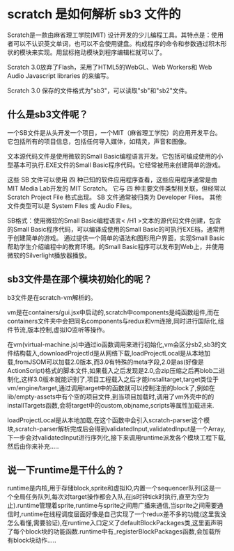 # scratch 是如何解析 sb3 文件的
Scratch是一款由麻省理工学院(MIT) 设计开发的少儿编程工具。其特点是：使用者可以不认识英文单词，也可以不会使用键盘。构成程序的命令和参数通过积木形状的模块来实现。用鼠标拖动模块到程序编辑栏就可以了。

Scratch 3.0放弃了Flash，采用了HTML5的WebGL、Web Workers和 Web Audio Javascript libraries 的来编写。

Scratch 3.0 保存的文件格式为"sb3"，可以读取"sb"和"sb2"文件。

## 什么是sb3文件呢？
一个SB文件是从头开发一个项目，一个MIT（麻省理工学院）的应用开发平台。它包括所有的项目信息，包括任何导入媒体，如精灵，声音和图像。

文本源代码文件是使用微软的Small Basic编程语言开发。它包括可编成使用的小型基本可执行.EXE文件的Small Basic程序代码。它经常被用来创建简单的游戏。

这些 SB 文件可以使用 四 种已知的软件应用程序查看，这些应用程序通常是由 MIT Media Lab开发的 MIT Scratch。 它与 四 种主要文件类型相关联，但经常以 Scratch Project File 格式出现。 SB 文件通常被归类为 Developer Files。 其他文件类型可以是 System Files 或 Audio Files。

SB格式：使用微软的Small Basic编程语言< /H1 >文本的源代码文件创建，包含的Small Basic程序代码，可以编译成使用的Small Basic的可执行EXE档，通常用于创建简单的游戏。
通过提供一个简单的语法和图形用户界面，实现Small Basic帮助学生介绍编程中的教育环境。的Small Basic程序可以发布到Web上，并使用微软的Silverlight播放器播放。

## sb3文件是在那个模块初始化的呢？
b3文件是在scratch-vm解析的。

vm是在containers/gui.jsx中启动的,scratch中components是纯函数组件,而在containers文件夹中会把同名components与redux和vm连接,同时进行国际化,组件节流,版本控制,虚拟IO监听等操作。

在vm(virtual-machine.js)中通过io函数调用来进行初始化,vm会区分sb2,sb3的文件结构载入,downloadProjectId是从网络下载,loadProjectLocal是从本地加载,fromJSOM可以加载2.0版本,而3.0有特殊的meta字段,2.0是as(好像是ActionScript)格式的脚本文件,如果载入之后发现是2.0,会zip压缩之后再blob二进制化,这样3.0版本就能识别了,项目工程载入之后才能installtarget,target类位于vm/engine/target,通过调用target中的函数就可以控制注册的block了,例如在lib/empty-assets中有个空的项目文件,到当项目加载时,调用了vm外壳中的的installTargets函数,会将target中的custom,objname,scripts等属性加载进来.

loadProjectLocal是从本地加载,在这个函数中会引入scratch-parser这个模块,scratch-parser解析完成后会得到validatedInput,validatedInput是一个Array,下一步会对validatedInput进行序列化,接下来调用runtime派发各个模块工程下载,然后由你来补充.....

## 说一下runtime是干什么的？
runtime是内核,用于存储block,sprite和虚拟IO,内置一个sequencer队列(这是一个全局任务队列,每次对target操作都会入队,在js时钟tick时执行,直至为空为止).runtime管理着sprite,runtime与sprite之间用广播来通信,当sprite之间需要通信时,runtime在线程调度层面好像是自己实现了一个redux差不多的功能(这里我没怎么看懂,需要验证),在runtime入口定义了defaultBlockPackages类,这里面声明了每个block块的功能函数.runtime中有_registerBlockPackages函数,会加载所有block块动作.....  